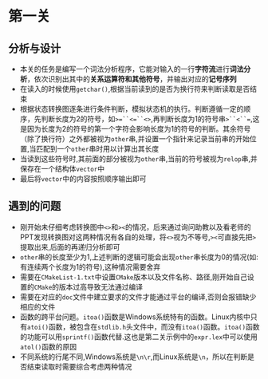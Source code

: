 # 第一关

## 分析与设计

* 本关的任务是编写一个词法分析程序，它能对输入的一行**字符流**进行**词法分析**，依次识别出其中的**关系运算符和其他符号**，并输出对应的**记号序列**
* 在读入的时候使用`getchar()`,根据当前读到的是否为换行符来判断读取是否结束
* 根据状态转换图逐条进行条件判断，模拟状态机的执行。判断遵循一定的顺序，先判断长度为2的符号，如`>=``<=``<>`,再判断长度为1的符号串`>``<``=`,这是因为长度为2的符号的第一个字符会影响长度为1的符号的判断。其余符号（除了换行符）之外都被视为`other`串,并设置一个指针来记录当前串的开始位置,当匹配到一个`other`串时用以计算出其长度
* 当读到这些符号时,其前面的部分被视为`other`串,当前的符号被视为`relop`串,并保存在一个结构体`vector`中
* 最后将`vector`中的内容按照顺序输出即可

## 遇到的问题

* 刚开始未仔细考虑转换图中`<>`和`><`的情况，后来通过询问助教以及看老师的PPT发现转换图对这两种情况有各自的处理，将`<>`视为不等号,`><`可直接先把`>`提取出来,后面的再递归分析即可
* `other`串的长度至少为1,上述判断的逻辑可能会出现`other`串长度为0的情况(如:有连续两个长度为1的符号),这种情况需要舍弃
* 需要在`CMakeList-1.txt`中设置`CMake`版本以及文件名称、路径,刚开始自己设置的`CMake`的版本过高导致无法通过编译
* 需要在对应的`doc`文件中建立要求的文件才能通过平台的编译,否则会报错缺少相应的文件
* 函数的跨平台问题。`itoa()`函数是Windows系统特有的函数。Linux内核中只有`atoi()`函数，被包含在`stdlib.h`头文件中，而没有`itoa()`函数。`itoa()`函数的功能可以用`sprintf()`函数代替.这也是第二关示例中的`expr.lex`中可以使用`atol()`函数的原因
* 不同系统的行尾不同,Windows系统是`\n\r`,而Linux系统是`\n`，所以在判断是否结束读取时需要综合考虑两种情况